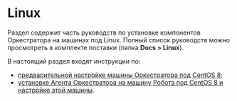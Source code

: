 # Linux
Раздел содержит часть руководств по установке компонентов Оркестратора на машинах под Linux. Полный список руководств можно просмотреть в комплекте поставки (папка **Docs > Linux**).

В настоящий раздел входят инструкции по:
- [предварительной настройке машины Оркестратора под CentOS 8](https://docs.primo-rpa.ru/primo-rpa/orchestrator/setting-up-machines/linux/presetting-orch-machine);
- [установке Агента Оркестратора на машину Робота под CentOS 8 и настройке этой машины](https://docs.primo-rpa.ru/primo-rpa/orchestrator/setting-up-machines/linux/robotmachine).

